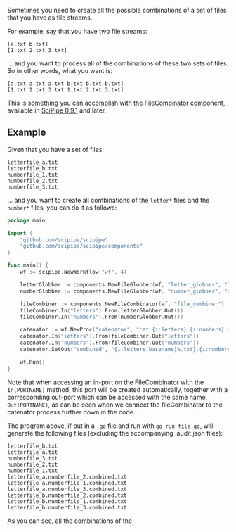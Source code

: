 Sometimes you need to create all the possible combinations of a set of files
that you have as file streams. 

For example, say that you have two file streams:

```
[a.txt b.txt]
[1.txt 2.txt 3.txt]
```

... and you want to process all of the combinations of these two sets of files.
So in other words, what you want is:

```
[a.txt a.txt a.txt b.txt b.txt b.txt]
[1.txt 2.txt 3.txt 1.txt 2.txt 3.txt]
```

This is something you can accomplish with the [FileCombinator](https://godoc.org/github.com/scipipe/scipipe/components#FileCombinator)
component, available in [SciPipe 0.9.1](https://github.com/scipipe/scipipe/releases/tag/v0.9.1)
and later.

## Example

Given that you have a set of files:

```
letterfile_a.txt
letterfile_b.txt
numberfile_1.txt
numberfile_2.txt
numberfile_3.txt
```

... and you want to create all combinations of the `letter*` files and the `number*`
files, you can do it as follows:


```go
package main

import (
    "github.com/scipipe/scipipe"
    "github.com/scipipe/scipipe/components"
)

func main() {
    wf := scipipe.NewWorkflow("wf", 4)

    letterGlobber := components.NewFileGlobber(wf, "letter_globber", "letterfile_*.txt")
    numberGlobber := components.NewFileGlobber(wf, "number_globber", "numberfile_*.txt")

    fileCombiner := components.NewFileCombinator(wf, "file_combiner")
    fileCombiner.In("letters").From(letterGlobber.Out())
    fileCombiner.In("numbers").From(numberGlobber.Out())

    catenator := wf.NewProc("catenator", "cat {i:letters} {i:numbers} > {o:combined}")
    catenator.In("letters").From(fileCombiner.Out("letters"))
    catenator.In("numbers").From(fileCombiner.Out("numbers"))
    catenator.SetOut("combined", "{i:letters|basename|%.txt}.{i:numbers|basename|%.txt}.combined.txt")

    wf.Run()
}
```

Note that when accessing an in-port on the FileCombinator with the `In(PORTNAME)` method, this port
will be created automatically, together with a corresponding out-port which can be accessed with the
same name, `Out(PORTNAME)`, as can be seen when we connect the fileCombinator to the catenator process
further down in the code.

The program above, if put in a `.go` file and run with `go run file.go`, will generate the following
files (excluding the accompanying .audit.json files):

```
letterfile_b.txt
letterfile_a.txt
numberfile_3.txt
numberfile_2.txt
numberfile_1.txt
letterfile_a.numberfile_2.combined.txt
letterfile_a.numberfile_1.combined.txt
letterfile_a.numberfile_3.combined.txt
letterfile_b.numberfile_2.combined.txt
letterfile_b.numberfile_1.combined.txt
letterfile_b.numberfile_3.combined.txt
```

As you can see, all the combinations of the 

